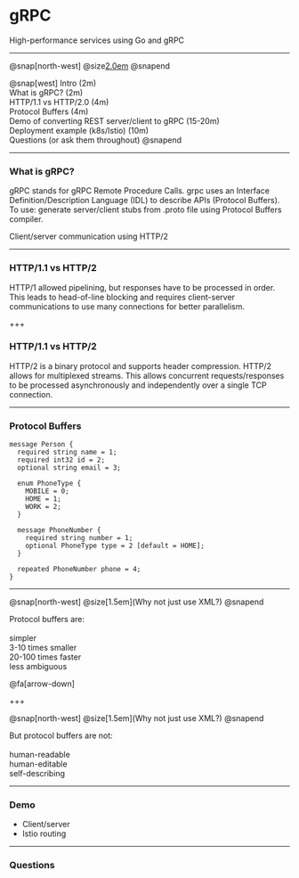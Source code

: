 # gRPC

High-performance services using Go and gRPC

---

@snap[north-west]
@size[2.0em](Agenda)
@snapend

@snap[west]
Intro (2m)  
What is gRPC? (2m)  
HTTP/1.1 vs HTTP/2.0 (4m)  
Protocol Buffers (4m)  
Demo of converting REST server/client to gRPC (15-20m)  
Deployment example (k8s/Istio) (10m)  
Questions (or ask them throughout)
@snapend

---

### What is gRPC?

gRPC stands for gRPC Remote Procedure Calls. grpc uses an Interface Definition/Description Language (IDL) to describe APIs (Protocol Buffers).
To use: generate server/client stubs from .proto file using Protocol Buffers compiler.

Client/server communication using HTTP/2

---

### HTTP/1.1 vs HTTP/2

HTTP/1 allowed pipelining, but responses have to be processed in order.
This leads to head-of-line blocking and requires client-server communications
to use many connections for better parallelism.

+++

### HTTP/1.1 vs HTTP/2

HTTP/2 is a binary protocol and supports header compression.
HTTP/2 allows for multiplexed streams. This allows concurrent
requests/responses to be processed asynchronously and independently
over a single TCP connection.

---

### Protocol Buffers

```
message Person {
  required string name = 1;
  required int32 id = 2;
  optional string email = 3;

  enum PhoneType {
    MOBILE = 0;
    HOME = 1;
    WORK = 2;
  }

  message PhoneNumber {
    required string number = 1;
    optional PhoneType type = 2 [default = HOME];
  }

  repeated PhoneNumber phone = 4;
}
```

---

@snap[north-west]
@size[1.5em](Why not just use XML?)
@snapend

Protocol buffers are: <br><br>simpler<br>3-10 times smaller<br>20-100 times faster<br>less ambiguous

@fa[arrow-down]

+++

@snap[north-west]
@size[1.5em](Why not just use XML?)
@snapend

But protocol buffers are not: <br><br>human-readable<br>human-editable<br>self-describing

---

### Demo

 - Client/server
 - Istio routing

---

### Questions


